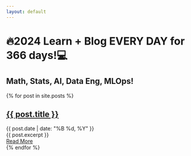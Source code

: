 ```yaml
---
layout: default
---
```


# 🔥2024 Learn + Blog EVERY DAY for 366 days!💻

## Math, Stats, AI, Data Eng, MLOps!

<div class="posts">
  {% for post in site.posts %}
    <article class="post">
      <h2><a href="{{ post.url }}">{{ post.title }}</a></h2>
      <div class="date">{{ post.date | date: "%B %d, %Y" }}</div>
      <div class="entry">{{ post.excerpt }}</div>
      <a href="{{ post.url }}" class="read-more">Read More</a>
    </article>
  {% endfor %}
</div>